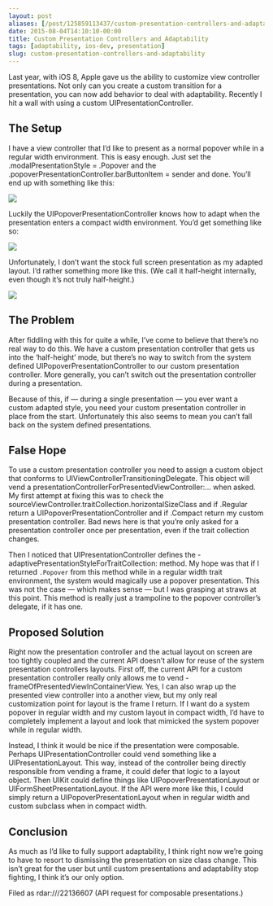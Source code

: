 ```yaml
---
layout: post
aliases: [/post/125859113437/custom-presentation-controllers-and-adaptability]
date: 2015-08-04T14:10:10-00:00
title: Custom Presentation Controllers and Adaptability
tags: [adaptability, ios-dev, presentation]
slug: custom-presentation-controllers-and-adaptability
---
```


Last year, with iOS 8, Apple gave us the ability to customize view controller presentations. Not only can you create a custom transition for a presentation, you can now add behavior to deal with adaptability. Recently I hit a wall with using a custom UIPresentationController.

## The Setup

I have a view controller that I’d like to present as a normal popover while in a regular width environment. This is easy enough. Just set the .modalPresentationStyle = .Popover and the .popoverPresentationController.barButtonItem = sender and done. You’ll end up with something like this:

![](popover-regular.png)

Luckily the UIPopoverPresentationController knows how to adapt when the presentation enters a compact width environment. You’d get something like so:

![](popover-compact.png)

Unfortunately, I don’t want the stock full screen presentation as my adapted layout. I’d rather something more like this. (We call it half-height internally, even though it’s not truly half-height.)

![](popover-custom.png)

## The Problem

After fiddling with this for quite a while, I’ve come to believe that there’s no real way to do this. We have a custom presentation controller that gets us into the ‘half-height’ mode, but there’s no way to switch from the system defined UIPopoverPresentationController to our custom presentation controller. More generally, you can’t switch out the presentation controller during a presentation.

Because of this, if — during a single presentation — you ever want a custom adapted style, you need your custom presentation controller in place from the start. Unfortunately this also seems to mean you can’t fall back on the system defined presentations.

## False Hope

To use a custom presentation controller you need to assign a custom object that conforms to UIViewControllerTransitioningDelegate. This object will vend a presentationControllerForPresentedViewController:... when asked. My first attempt at fixing this was to check the sourceViewController.traitCollection.horizontalSizeClass and if .Regular return a UIPopoverPresentationController and if .Compact return my custom presentation controller. Bad news here is that you’re only asked for a presentation controller once per presentation, even if the trait collection changes.

Then I noticed that UIPresentationController defines the -adaptivePresentationStyleForTraitCollection: method. My hope was that if I returned `.Popover` from this method while in a regular width trait environment, the system would magically use a popover presentation. This was not the case — which makes sense — but I was grasping at straws at this point. This method is really just a trampoline to the popover controller’s delegate, if it has one.

## Proposed Solution

Right now the presentation controller and the actual layout on screen are too tightly coupled and the current API doesn’t allow for reuse of the system presentation controllers layouts. First off, the current API for a custom presentation controller really only allows me to vend -frameOfPresentedViewInContainerView. Yes, I can also wrap up the presented view controller into a another view, but my only real customization point for layout is the frame I return. If I want do a system popover in regular width and my custom layout in compact width, I’d have to completely implement a layout and look that mimicked the system popover while in regular width.

Instead, I think it would be nice if the presentation were composable. Perhaps UIPresentationController could vend something like a UIPresentationLayout. This way, instead of the controller being directly responsible from vending a frame, it could defer that logic to a layout object. Then UIKit could define things like UIPopoverPresentationLayout or UIFormSheetPresentationLayout. If the API were more like this, I could simply return a UIPopoverPresentationLayout when in regular width and custom subclass when in compact width.

## Conclusion

As much as I’d like to fully support adaptability, I think right now we’re going to have to resort to dismissing the presentation on size class change. This isn’t great for the user but until custom presentations and adaptability stop fighting, I think it’s our only option.

Filed as rdar:///22136607 (API request for composable presentations.)
